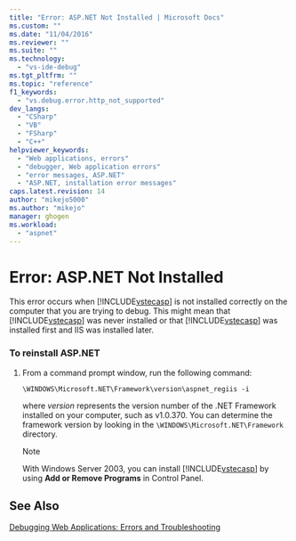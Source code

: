 ```yaml
---
title: "Error: ASP.NET Not Installed | Microsoft Docs"
ms.custom: ""
ms.date: "11/04/2016"
ms.reviewer: ""
ms.suite: ""
ms.technology: 
  - "vs-ide-debug"
ms.tgt_pltfrm: ""
ms.topic: "reference"
f1_keywords: 
  - "vs.debug.error.http_not_supported"
dev_langs: 
  - "CSharp"
  - "VB"
  - "FSharp"
  - "C++"
helpviewer_keywords: 
  - "Web applications, errors"
  - "debugger, Web application errors"
  - "error messages, ASP.NET"
  - "ASP.NET, installation error messages"
caps.latest.revision: 14
author: "mikejo5000"
ms.author: "mikejo"
manager: ghogen
ms.workload: 
  - "aspnet"
---
```

# Error: ASP.NET Not Installed
This error occurs when [!INCLUDE[vstecasp](../code-quality/includes/vstecasp_md.md)] is not installed correctly on the computer that you are trying to debug. This might mean that [!INCLUDE[vstecasp](../code-quality/includes/vstecasp_md.md)] was never installed or that [!INCLUDE[vstecasp](../code-quality/includes/vstecasp_md.md)] was installed first and IIS was installed later.  
  
### To reinstall ASP.NET  
  
1.  From a command prompt window, run the following command:  
  
    ```  
    \WINDOWS\Microsoft.NET\Framework\version\aspnet_regiis -i  
    ```  
  
     where *version* represents the version number of the .NET Framework installed on your computer, such as v1.0.370. You can determine the framework version by looking in the `\WINDOWS\Microsoft.NET\Framework` directory.  
  
    > [!NOTE]
    >  With Windows Server 2003, you can install [!INCLUDE[vstecasp](../code-quality/includes/vstecasp_md.md)] by using **Add or Remove Programs** in Control Panel.  
  
## See Also  
 [Debugging Web Applications: Errors and Troubleshooting](../debugger/debugging-web-applications-errors-and-troubleshooting.md)